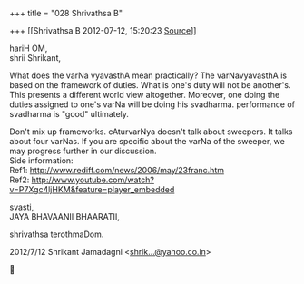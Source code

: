 +++
title = "028 Shrivathsa B"

+++
[[Shrivathsa B	2012-07-12, 15:20:23 [Source](https://groups.google.com/g/bvparishat/c/mC_p4qfuA1Q)]]



hariH OM,  
shrii Shrikant,  
  
 What does the varNa vyavasthA mean practically? The varNavyavasthA is based on the framework of duties. What is one's duty will not be another's. This presents a different world view altogether. Moreover, one doing the duties assigned to one's varNa will be doing his svadharma. performance of svadharma is "good" ultimately.  
  
 Don't mix up frameworks. cAturvarNya doesn't talk about sweepers. It talks about four varNas. If you are specific about the varNa of the sweeper, we may progress further in our discussion.  
Side information:  
Ref1: <http://www.rediff.com/news/2006/may/23franc.htm>  
Ref2: <http://www.youtube.com/watch?v=P7Xgc4ljHKM&feature=player_embedded>

  
  
svasti,  
 JAYA BHAVAANII BHAARATII,  

shrivathsa terothmaDom.  
  

2012/7/12 Shrikant Jamadagni \<[shrik...@yahoo.co.in]()\>



